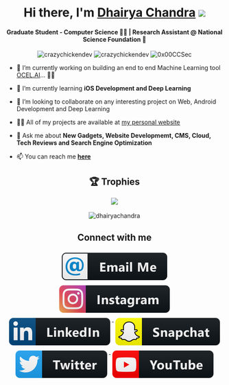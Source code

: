 
<div align="center">
   <h1>Hi there, I'm <a href="http://www.medhairya.com">Dhairya Chandra</a> <img src="https://media.giphy.com/media/hvRJCLFzcasrR4ia7z/giphy.gif" width="25px"> </h1>
</div>
<h4 align="center"> Graduate Student - Computer Science 🧑‍💻 | Research Assistant @ National Science Foundation 🏢 </h4>
<p align="center"> <img src="https://komarev.com/ghpvc/?username=dhairyachandra&logoColor=white&color=FFDE59" alt="crazychickendev" /> 
 <img
src="https://img.shields.io/github/followers/dhairyachandra?style=social" alt="crazychickendev" />  <img
src="https://img.shields.io/twitter/follow/dhairyachandra?style=social" alt="0x00CCSec" /> </p>

- 🔭 I’m currently working on building an end to end Machine Learning tool [OCEL.AI](http://www.ocel.ai)... 🧑‍💻 

- 🌱 I’m currently learning **iOS Development and Deep Learning**

- 👯 I’m looking to collaborate on any interesting project on Web, Android Development and Deep Learning

- 👨‍💻 All of my projects are available at
  [my personal website](http://medhairya.com)

- 💬 Ask me about **New Gadgets, Website Developmemt, CMS, Cloud,
  Tech Reviews and Search Engine Optimization**

- 📫 You can reach me **[here](mailto:dhairyachandra@outlook.com)**


<h2 align="center">🏆 Trophies</h2></a>
<p align="center"> <img width=800 src="https://github-profile-trophy.vercel.app/?username=dhairyachandra&margin-w=30"/>
</p>

<!--START_SECTION:waka-->
<!--END_SECTION:waka-->
<p align="center" height='130px'> <img src="https://github-readme-stats.vercel.app/api/top-langs/?username=dhairyachandra&layout=compact&show_icons=true&bg_color=0,EFFDF9,CBFFF3,64FFDA&theme=graywhite&hide_title=true" alt="dhairyachandra"/> 
</p>

<div align="center">
   <h2> Connect with me </h2>
</div>


<p align="center">
 
  <a href="mailto:dhairyachandra@outlook.com">
    <img src="svg/social/email_me.svg" alt="email_me" style="vertical-align:top; margin:6px 4px">
  </a>  

  <a href="https://instagram.com/medhairya">
    <img src="svg/social/instagram.svg" alt="instagram" style="vertical-align:top; margin:6px 4px">
  </a>  

  <a href="https://www.linkedin.com/in/dhairyachandra">
    <img src="svg/social/linkedin.svg" alt="linkedin" style="vertical-align:top; margin:6px 4px">
  </a>  

  <a href="https://www.snapchat.com/add/dhairyachandra">
    <img src="svg/social/snapchat.svg" alt="snapchat" style="vertical-align:top; margin:6px 4px">
  </a>  
<a href="https://twitter.com/dhairyachandra">
    <img src="svg/social/twitter.svg" alt="twitter" style="vertical-align:top; margin:6px 4px">
  </a>   
   <a href="https://www.youtube.com/channel/UCzaYlPD6fSWAGn74JHR0C4g?view_as=subscriber">
    <img src="svg/streaming/youtube.svg" alt="youtube" style="vertical-align:top; margin:6px 4px">
  </a>  

</p>
